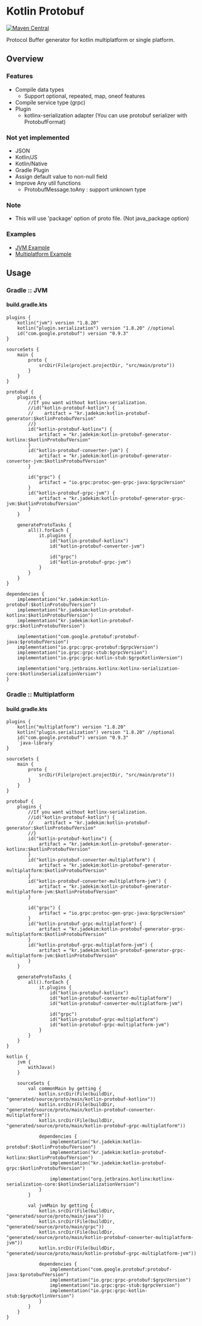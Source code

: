 # Kotlin Protobuf
[![Maven Central](https://img.shields.io/maven-central/v/kr.jadekim/kotlin-protobuf)](https://search.maven.org/artifact/kr.jadekim/kotlin-protobuf)

Protocol Buffer generator for kotlin multiplatform or single platform.

## Overview
### Features
* Compile data types
  * Support optional, repeated, map, oneof features
* Compile service type (grpc)
* Plugin
  * kotlinx-serialization adapter (You can use protobuf serializer with ProtobufFormat)

### Not yet implemented
* JSON
* Kotlin/JS
* Kotlin/Native
* Gradle Plugin
* Assign default value to non-null field
* Improve Any util functions
  * ProtobufMessage.toAny : support unknown type

### Note
* This will use 'package' option of proto file. (Not java_package option)

### Examples
* [JVM Example](example/build.gradle.kts)
* [Multiplatform Example](example-multiplatform/build.gradle.kts)

## Usage
### Gradle :: JVM
#### build.gradle.kts
```
plugins {
    kotlin("jvm") version "1.8.20"
    kotlin("plugin.serialization") version "1.8.20" //optional
    id("com.google.protobuf") version "0.9.3"
}

sourceSets {
    main {
        proto {
            srcDir(File(project.projectDir, "src/main/proto"))
        }
    }
}

protobuf {
    plugins {
        //If you want without kotlinx-serialization.
        //id("kotlin-protobuf-kotlin") {
        //    artifact = "kr.jadekim:kotlin-protobuf-generator:$kotlinProtobufVersion"
        //}
        id("kotlin-protobuf-kotlinx") {
            artifact = "kr.jadekim:kotlin-protobuf-generator-kotlinx:$kotlinProtobufVersion"
        }
        id("kotlin-protobuf-converter-jvm") {
            artifact = "kr.jadekim:kotlin-protobuf-generator-converter-jvm:$kotlinProtobufVersion"
        }
        
        id("grpc") {
            artifact = "io.grpc:protoc-gen-grpc-java:$grpcVersion"
        }
        id("kotlin-protobuf-grpc-jvm") {
            artifact = "kr.jadekim:kotlin-protobuf-generator-grpc-jvm:$kotlinProtobufVersion"
        }
    }
    
    generateProtoTasks {
        all().forEach {
            it.plugins {
                id("kotlin-protobuf-kotlinx")
                id("kotlin-protobuf-converter-jvm")

                id("grpc")
                id("kotlin-protobuf-grpc-jvm")
            }
        }
    }
}

dependencies {
    implementation("kr.jadekim:kotlin-protobuf:$kotlinProtobufVersion")
    implementation("kr.jadekim:kotlin-protobuf-kotlinx:$kotlinProtobufVersion")
    implementation("kr.jadekim:kotlin-protobuf-grpc:$kotlinProtobufVersion")

    implementation("com.google.protobuf:protobuf-java:$protobufVersion")
    implementation("io.grpc:grpc-protobuf:$grpcVersion")
    implementation("io.grpc:grpc-stub:$grpcVersion")
    implementation("io.grpc:grpc-kotlin-stub:$grpcKotlinVersion")

    implementation("org.jetbrains.kotlinx:kotlinx-serialization-core:$kotlinxSerializationVersion")
}
```

### Gradle :: Multiplatform
#### build.gradle.kts
```
plugins {
    kotlin("multiplatform") version "1.8.20"
    kotlin("plugin.serialization") version "1.8.20" //optional
    id("com.google.protobuf") version "0.9.3"
    `java-library`
}

sourceSets {
    main {
        proto {
            srcDir(File(project.projectDir, "src/main/proto"))
        }
    }
}

protobuf {
    plugins {
        //If you want without kotlinx-serialization.
        //id("kotlin-protobuf-kotlin") {
        //    artifact = "kr.jadekim:kotlin-protobuf-generator:$kotlinProtobufVersion"
        //}
        id("kotlin-protobuf-kotlinx") {
            artifact = "kr.jadekim:kotlin-protobuf-generator-kotlinx:$kotlinProtobufVersion"
        }
        id("kotlin-protobuf-converter-multiplatform") {
            artifact = "kr.jadekim:kotlin-protobuf-generator-multiplatform:$kotlinProtobufVersion"
        }
        id("kotlin-protobuf-converter-multiplatform-jvm") {
            artifact = "kr.jadekim:kotlin-protobuf-generator-multiplatform-jvm:$kotlinProtobufVersion"
        }
        
        id("grpc") {
            artifact = "io.grpc:protoc-gen-grpc-java:$grpcVersion"
        }
        id("kotlin-protobuf-grpc-multiplatform") {
            artifact = "kr.jadekim:kotlin-protobuf-generator-grpc-multiplatform:$kotlinProtobufVersion"
        }
        id("kotlin-protobuf-grpc-multiplatform-jvm") {
            artifact = "kr.jadekim:kotlin-protobuf-generator-grpc-multiplatform-jvm:$kotlinProtobufVersion"
        }
    }
    
    generateProtoTasks {
        all().forEach {
            it.plugins {
                id("kotlin-protobuf-kotlinx")
                id("kotlin-protobuf-converter-multiplatform")
                id("kotlin-protobuf-converter-multiplatform-jvm")

                id("grpc")
                id("kotlin-protobuf-grpc-multiplatform")
                id("kotlin-protobuf-grpc-multiplatform-jvm")
            }
        }
    }
}

kotlin {
    jvm {
        withJava()
    }
    
    sourceSets {
        val commonMain by getting {
            kotlin.srcDir(File(buildDir, "generated/source/proto/main/kotlin-protobuf-kotlinx"))
            kotlin.srcDir(File(buildDir, "generated/source/proto/main/kotlin-protobuf-converter-multiplatform"))
            kotlin.srcDir(File(buildDir, "generated/source/proto/main/kotlin-protobuf-grpc-multiplatform"))

            dependencies {
                implementation("kr.jadekim:kotlin-protobuf:$kotlinProtobufVersion")
                implementation("kr.jadekim:kotlin-protobuf-kotlinx:$kotlinProtobufVersion")
                implementation("kr.jadekim:kotlin-protobuf-grpc:$kotlinProtobufVersion")
                
                implementation("org.jetbrains.kotlinx:kotlinx-serialization-core:$kotlinxSerializationVersion")
            }
        }

        val jvmMain by getting {
            kotlin.srcDir(File(buildDir, "generated/source/proto/main/java"))
            kotlin.srcDir(File(buildDir, "generated/source/proto/main/grpc"))
            kotlin.srcDir(File(buildDir, "generated/source/proto/main/kotlin-protobuf-converter-multiplatform-jvm"))
            kotlin.srcDir(File(buildDir, "generated/source/proto/main/kotlin-protobuf-grpc-multiplatform-jvm"))

            dependencies {
                implementation("com.google.protobuf:protobuf-java:$protobufVersion")
                implementation("io.grpc:grpc-protobuf:$grpcVersion")
                implementation("io.grpc:grpc-stub:$grpcVersion")
                implementation("io.grpc:grpc-kotlin-stub:$grpcKotlinVersion")
            }
        }
    }
}
```
